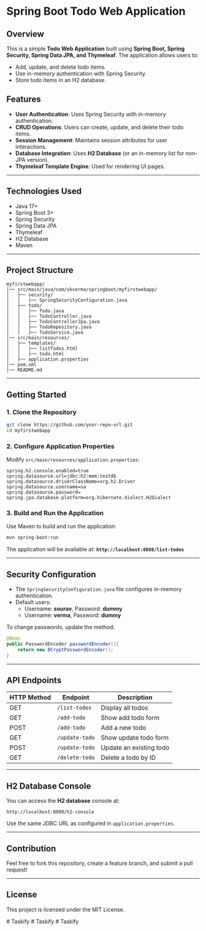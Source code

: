 # Spring Boot Todo Web Application

## Overview
This is a simple **Todo Web Application** built using **Spring Boot, Spring Security, Spring Data JPA, and Thymeleaf**. The application allows users to:
- Add, update, and delete todo items.
- Use in-memory authentication with Spring Security.
- Store todo items in an H2 database.

## Features
- **User Authentication**: Uses Spring Security with in-memory authentication.
- **CRUD Operations**: Users can create, update, and delete their todo items.
- **Session Management**: Maintains session attributes for user interactions.
- **Database Integration**: Uses **H2 Database** (or an in-memory list for non-JPA version).
- **Thymeleaf Template Engine**: Used for rendering UI pages.

---

## Technologies Used
- Java 17+
- Spring Boot 3+
- Spring Security
- Spring Data JPA
- Thymeleaf
- H2 Database
- Maven

---

## Project Structure
```
myfirstwebapp/
│── src/main/java/com/skverma/springboot/myfirstwebapp/
│   ├── security/
│   │   ├── SpringSecurityConfiguration.java
│   ├── todo/
│   │   ├── Todo.java
│   │   ├── TodoController.java
│   │   ├── TodoControllerJpa.java
│   │   ├── TodoRepository.java
│   │   ├── TodoService.java
│── src/main/resources/
│   ├── templates/
│   │   ├── listTodos.html
│   │   ├── todo.html
│   ├── application.properties
│── pom.xml
│── README.md
```

---

## Getting Started
### 1. Clone the Repository
```sh
git clone https://github.com/your-repo-url.git
cd myfirstwebapp
```

### 2. Configure Application Properties
Modify `src/main/resources/application.properties`:
```properties
spring.h2.console.enabled=true
spring.datasource.url=jdbc:h2:mem:testdb
spring.datasource.driverClassName=org.h2.Driver
spring.datasource.username=sa
spring.datasource.password=
spring.jpa.database-platform=org.hibernate.dialect.H2Dialect
```

### 3. Build and Run the Application
Use Maven to build and run the application:
```sh
mvn spring-boot:run
```

The application will be available at: **`http://localhost:8080/list-todos`**

---

## Security Configuration
- The `SpringSecurityConfiguration.java` file configures in-memory authentication.
- Default users:
    - Username: **sourav**, Password: **dummy**
    - Username: **verma**, Password: **dummy**

To change passwords, update the method:
```java
@Bean
public PasswordEncoder passwordEncoder(){
    return new BCryptPasswordEncoder();
}
```

---

## API Endpoints
| HTTP Method | Endpoint       | Description                 |
|------------|---------------|-----------------------------|
| GET        | `/list-todos`  | Display all todos           |
| GET        | `/add-todo`    | Show add todo form          |
| POST       | `/add-todo`    | Add a new todo              |
| GET        | `/update-todo` | Show update todo form       |
| POST       | `/update-todo` | Update an existing todo     |
| GET        | `/delete-todo` | Delete a todo by ID         |

---

## H2 Database Console
You can access the **H2 database** console at:
```
http://localhost:8080/h2-console
```
Use the same JDBC URL as configured in `application.properties`.

---

## Contribution
Feel free to fork this repository, create a feature branch, and submit a pull request!

---

## License
This project is licensed under the MIT License.

#   T a s k i f y  
 #   T a s k i f y  
 #   T a s k i f y  
 